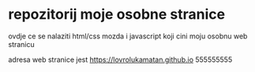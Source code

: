 # repozitorij moje osobne stranice 

ovdje ce se nalaziti html/css mozda i javascript koji cini moju osobnu web stranicu 

adresa web stranice jest https://lovrolukamatan.github.io
555555555